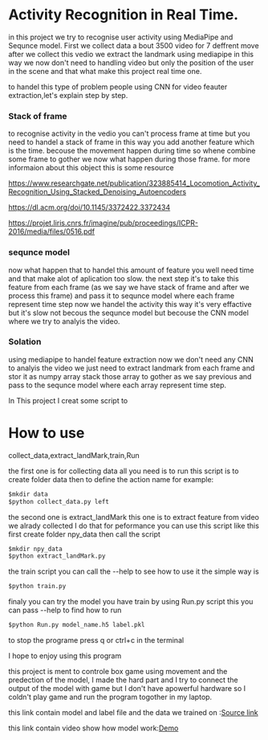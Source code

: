 # Activity Recognition in Real Time.

in this project we try to recognise user activity using MediaPipe and Sequnce model.
First we collect data a bout 3500 video for 7 deffrent move after we collect this vedio we extract the landmark using mediapipe in this way we now don't need to handling video but only the position of the user in the scene and that what make this project real time one.

to handel this type of problem people using CNN for video feauter extraction,let's explain step by step.

### Stack of frame
to recognise activity in the vedio you can't process frame at time but you need to handel a stack of frame in this way you add another feature which is the time. 
becouse the movement happen during time so whene combine some frame to gother we now what happen during those frame.
for more informaion about this object this is some resource

https://www.researchgate.net/publication/323885414_Locomotion_Activity_Recognition_Using_Stacked_Denoising_Autoencoders

https://dl.acm.org/doi/10.1145/3372422.3372434

https://projet.liris.cnrs.fr/imagine/pub/proceedings/ICPR-2016/media/files/0516.pdf

### sequnce model
now what happen that to handel this amount of feature you well need time and that make alot of aplication too slow.
the next step it's to take this feature from each frame (as we say we have stack of frame and after we process this frame) and pass it to sequnce model where each frame represent time step now we handel the activity this way it's very effactive but it's slow not becous the sequnce model but becouse the CNN model where we try to analyis the video.


### Solation
using mediapipe to handel feature extraction now we don't need any CNN to analyis the video we just need to extract landmark from each frame and stor it as numpy array stack those array to gother as we say previous and pass to the sequnce model where each array represent time step.

In This project I creat some script to 

# How to use
collect_data,extract_landMark,train,Run

the first one is for collecting data all you need is to run this script is to create folder data then 
to define the action name for example:


```python
$mkdir data
$python collect_data.py left
```

the second one is extract_landMark this one is to extract feature from video we alrady collected I do that for peformance 
 you can use this script like this first create folder npy_data then call the script


```python
$mkdir npy_data
$python extract_landMark.py
```

the train script you can call the --help to see how to use it the simple way is 


```python
$python train.py
```

finaly you can try the model you have train by using Run.py script this you can pass --help
to find how to run 


```python
$python Run.py model_name.h5 label.pkl
```

to stop the programe press q or ctrl+c in the terminal 

I hope to enjoy using this program 

this project is ment to controle box game using movement and the predection of the model, I made the hard part and I try to connect the output of the model with game but I don't have apowerful hardware so I coldn't play game and run the program togother in my laptop.

this link contain model and label file and the data we trained on :[Source link](https://drive.google.com/drive/folders/1mDJL5PYyzwDXwjQv-OBOHs8VhCVRYbDJ?usp=sharing)

this link contain video show how model work:[Demo](https://drive.google.com/file/d/1ew_Pv626mYCU-eJw-1yDxfuSXfIXnofT/view?usp=sharing)
